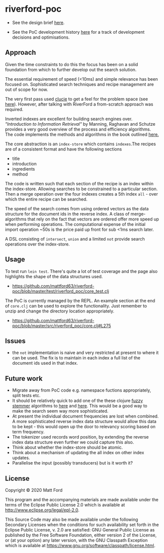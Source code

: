 # riverford-poc

- See the design brief [here](https://github.com/riverford/recipe-search-tech-test).

- See the PoC development history
[here](https://github.com/mattford63/riverford-poc/commits/master) for
a track of development decisions and optimisations.

## Approach

Given the time constraints to do this the focus has been on a solid
foundation from which to further develop out the search solution.

The essential requirement of speed (<10ms) and simple relevance has been
focused on. Sophisticated search techniques and recipe management are
out of scope for now.

The very first pass used
[clucie](https://github.com/federkasten/clucie) to get a feel for the
problem space (see
[here](https://github.com/mattford63/riverford-poc/blob/b7f7e4901a762d387f80943af4aab2c49d9601b7/src/riverford_poc/core.clj)).
However, after talking with RiverFord a from-scratch approach was
required.

Inverted indexes are excellent for building search engines
over. _"Introduction to Information Retrieval"_ by Manning, Raghavan
and Schutze provides a very good overview of the process and
efficiency algorithms.  The code implements the methods and algorithms
in the book outlined
[here.](https://nlp.stanford.edu/IR-book/html/htmledition/a-first-take-at-building-an-inverted-index-1.html)

The core abstraction is an `index-store` which contains `indexes`.The
recipes are of a consistent format and have the following sections

- title
- introduction
- ingredients
- method

The code is written such that each section of the recipe is an index
within the index-store.  Allowing searches to be constrained to a
particular section.  Then a merge operation over the four indexes
creates a 5th index `all` - over which the entire recipe can be
searched.

The speed of the search comes from using ordered vectors as the data
structure for the document ids in the reverse index. A class of
merge-algorithms that rely on the fact that vectors are ordered offer
more speed up when performing operations.  The computational expense
of the initial import operation ~50s is the price paid up front for
sub <1ms search later.

A DSL consisting of `intersect`, `union` and a limited `not` provide
search operations over the index-store.

## Usage

To test run `lein test`.  There's quite a lot of test coverage and the
page also highlights the shape of the data structures used.

- https://github.com/mattford63/riverford-poc/blob/master/test/riverford_poc/core_test.clj

The PoC is currently managed by the REPL. An example section at the
end of `core.clj` can be used to explore the functionality.  Just
remember to unzip and change the directory location appropriately.

- https://github.com/mattford63/riverford-poc/blob/master/src/riverford_poc/core.clj#L275

## Issues

- the `not` implementation is naive and very restricted at present to
  where it can be used.  The fix is to maintain in each index a full
  list of the document ids used in that index.


## Future work

- Migrate away from PoC code e.g. namespace fuctions appropriately,
  split tests etc.
- It should be relatively quick to add one of the these clojure
  [fuzzy stemmer](https://yomguithereal.github.io/clj-fuzzy/clojure.html) algorithms to
  [here](https://github.com/mattford63/riverford-poc/blob/master/src/riverford_poc/core.clj#L76)
  and
  [here](https://github.com/mattford63/riverford-poc/blob/master/src/riverford_poc/core.clj#L174).
  This would be a good way to make the search seem way more sophisticated.
- At present the individual document frequencies are lost when
  combined. A more sophisticated reverse index data structure would
  allow this data to be kept - this would open up the door to
  relevancy scoring based on term frequency.
- The tokenizer used records word position, by extending the reverse
  index data structure even further we could capture this also.
- Think about whether the index-store should be atomic.
- Think about a mechanism of updating the all index on other index updates.
- Parallelise the input (possibly transducers) but is it worth it?


## License

Copyright © 2020 Matt Ford

This program and the accompanying materials are made available under the
terms of the Eclipse Public License 2.0 which is available at
http://www.eclipse.org/legal/epl-2.0.

This Source Code may also be made available under the following Secondary
Licenses when the conditions for such availability set forth in the Eclipse
Public License, v. 2.0 are satisfied: GNU General Public License as published by
the Free Software Foundation, either version 2 of the License, or (at your
option) any later version, with the GNU Classpath Exception which is available
at https://www.gnu.org/software/classpath/license.html.
